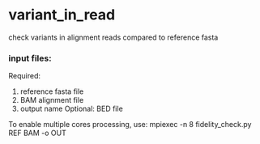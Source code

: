 # variant_in_read
check variants in alignment reads compared to reference fasta 

### input files:
Required: 
1. reference fasta file <REF>
2. BAM alignment file <BAM>
3. output name <OUT>
Optional:
BED file 

To enable multiple cores processing, use:
mpiexec -n 8 fidelity_check.py REF BAM -o OUT 

